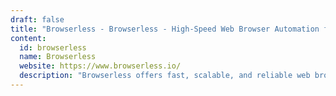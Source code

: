 ```yaml
---
draft: false
title: "Browserless - Browserless - High-Speed Web Browser Automation for Developers"
content:
  id: browserless
  name: Browserless
  website: https://www.browserless.io/
  description: "Browserless offers fast, scalable, and reliable web browser automation, empowering developers to automate without the hassle of managing browsers or complex setups."
---
```

